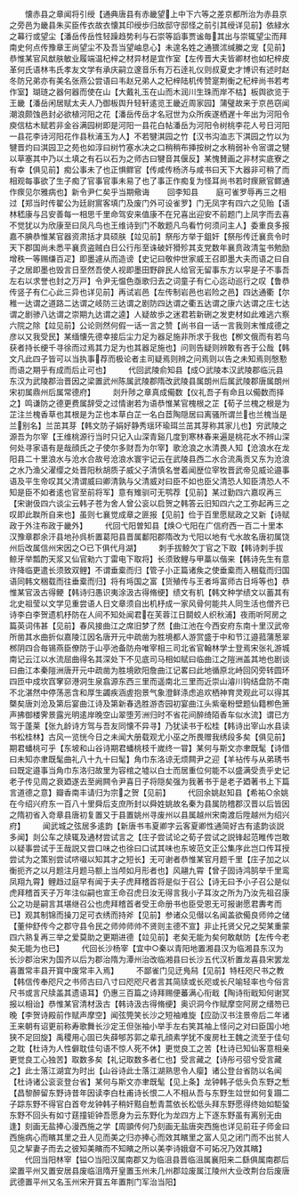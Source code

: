 <!-- { "loadSidebar": true } -->
　　懐赤县之章闻将引绶【通典唐县有赤畿望上中下六等之差京都所治为赤县京之旁邑为畿县朱买臣传衣故衣懐其印绶歩归故邸守邸怪之前引其绶详见前】依緑水之幕行或望尘【潘岳传岳性轻躁趋势利与石崇等謟事贾谧毎其出与崇辄望尘而拜南史何点传豫章王尚望尘不及吾当望岫息心】未遑名姓之通猥沭缄縢之宠【见前】恭惟某官风猷肤敏业履端温杞梓之材异材是宜作室【左传晋大夫皆卿材也如杞梓皮革何氏语林韦氏孝友文学有承庆嗣立邃音乐有万石逹礼仪则叔夏史才博识有述时赵冬防兄弟亦有美名张燕公尝语曰韦赵兄弟人之杞梓陆机传赞寔荆衡之杞梓尚书若考作室】瑚琏之器何器而使在山【大戴礼玉在山而木润川生珠而岸不枯】板舆欲览于王畿【潘岳闲居赋太夫人乃御板舆升轻轩逺览王畿近周家园】蒲璧故来于京邑窃闻潮浪颇蚀邑封必欲植河阳之花【潘岳传岳才名冠世为众所疾遂栖遅十年出为河阳令庾信枯木赋若非金谷满园树即是河阳一县花白帖潘岳为河阳令树桃李花人号日河阳一县花李诗河阳花作县秋浦玉为人】不若犍淇园之竹【汉书沟洫志下淇园之竹以为犍晋灼曰淇园卫之苑也如淳曰树竹塞水决之口稍稍布挿按树之水稍弱补令宻谓之犍以草塞其中乃以土填之有石以石为之师古曰犍音其偃反】某愧賛画之非材实底寮之有幸【俱见前】痴公事未了也正惧鳏官【传咸传杨济与咸书曰天下大器非可稍了而相观每事欲了生子痴了官事官事未易了也了事正作痴复为怪耳尚书若时瘝厥官鳏通作瘝见尔雅病也】新令尹仁矣乎当期儆诲
　　回李知县
　　庭可雀罗辱再三之相过【郑当时传翟公为廷尉賔客填门及废门外可设雀罗】门无凤字有四六之见贻【语林嵇康与吕安善每一相思千里命驾安来值康不在兄喜出迎安不前题门上凤字而去喜不觉犹以为欣康至曰凤凡鸟也王维诗到门不敢题凡鸟看竹何须问主人】委重良多报嘉不腆恭惟某官器资肃括才具硕肤【竝见前】祭彤方举于鉏奸【祭彤传迁襄贲令时天下郡国尚未悉平襄贲盗贼白日公行彤至诛破奸猾殄其支党数年襄贲政清玺书勉励增秩一等赐缣百疋】即墨遽从而造谤【史记曰敬仲世家威王召即墨大夫而语之曰自子之居即墨也毁言日至然吾使人视即墨田野辟民人给官无留事东方以寜是子不事吾左右以求誉也封之万戸】令尹无愠色亟歌归去之词童子有仁心迄动巡行之叹【鲁恭传竖子有仁心此三异也详见前】再试岩邑【左传制岩邑也岩险之邑】四达通衢【尔稚一达谓之道路二达谓之岐防三达谓之剧防四达谓之衢五达谓之康六达谓之庄七达谓之剧骖八达谓之崇期九达谓之逵】人疑故歩之迷君若新硎之发吏材如此难逃六察六院之除【竝见前】公论则然何假一话一言之赞【尚书自一话一言我则末惟成德之彦以又我受民】某缅懐先德幸接后尘力足为器足施非所求于我也【栁文俄而有若乌获者持长绠千寻徐而过焉其力足为也其器足施也】问则告疑则辨敢有吝于公哉【韩文凡此四子皆可以当执事荐而极论者主司疑焉则辨之问焉则以告之未知焉则慇懃而语之期乎有成而后止可也】
　　代回武陵俞知县【成○武陵本汉武陵郡临沅县东汉为武陵郡治晋因之梁置武州陈属武陵郡隋改武陵县属朗州后属武陵郡唐属朗州宋初属鼎州后属常德府】
　　剡升陟之章真成僃数【仪礼吾子有命且以僃数而择之】鸣谦防之德更费属辞受之过情谢若为语恭惟某官槐根之芷【荀子兰槐之根是为芷注兰槐香草也其根是为芷也本草白芷一名白茝陶隠居曰离骚所谓兰也兰槐当是兰别名】兰茁其芽【韩文防子娟好静秀瑶环瑜珥兰茁其芽称其家儿也】穷武陵之源吾为尔宰【王维桃源行当时只记入山深青谿几度到寒林春来遍是桃花水不辨山深何处寻家语有是哉顔氏之子使尔多财吾为尔宰】歌沧浪之水清畏人知【沧浪水在龙阳县二十里浪水与沧水合故号沧浪水寰宇记云在武陵县西二水合流禹贡又东为沧浪之水乃渔父濯缨之处晋阳秋胡质子威父子清慎名誉着闻歴位宰牧晋武帝见威论邉事语及平生帝叹其父清谓威曰卿清孰与父清威对曰臣不如也臣父清恐人知臣清恐人不知是臣不如者逺也官至前将军】意有雉驯可无鹗荐【见前】某过勤四六嘉叹再三【宋谢伋四六谈尘云韩子苍为舍人曾公衮以启贺之韩答云旧知四六之工弥起再三之叹即此聫所自来也】虽则七襄觉成章之匪报【见前】俭于百里愿赋政之又新【诗赋政于外注布政于畿外】
　　代回弋阳曽知县【焕○弋阳在广信府西一百二十里本汉豫章郡余汗县地孙呉析置葛阳县晋属鄱阳郡隋改为弋阳以地有弋水故名唐初属饶州后改属信州宋因之○已下俱代月湖】
　　刺手拔鲸欠丁官之下取【韩诗刺手拔鲸牙举瓢酌天浆又仙官勑六丁雷电下取将】长须致鲤与甲藁以偕来【韩诗先生有意许降临更遣长须致双鲤】不谓垂槖而归【管子小正篇诸矦之使垂槖而入稇载而归国语同韩文稇载而往垂槖而归】将有埓国之富【货殖传与王者埓富师古日埓等也】恭惟某官汲古得鲠【韩诗归愚识夷涂汲古得脩绠】绩文有机【韩文种学绩文以蓄其有北史祖莹以文学见重尝语人日文章须自出机杼成一家风骨何能共人同生活也僧齐已诗李白李贺遗机杼防在人间不知处闻君在芙蓉江日鬬蛟人织秋浦】夜雨听阿房之篇英词伟甚【见前】春风接曲江之席旧梦了然【曲江池在今西安府东南十里汉武帝所凿其水曲折似嘉陵江因名唐开元中疏凿为胜境都人游赏盛于中和节江邉菰蒲葱翠桞阴四合毎锡燕臣僚防于山亭池备防舟唯宰相三司北省官翰林学士登焉宋张礼游城南记云江以水流屈曲得名其深处下不见底司马相如赋曰临曲江之隑洲盖其地也剧谈曰曲江本秦隑洲唐开元中疏凿为胜境欧阳詹曲江记畧曰此地循原北峙回冈旁转圆环四匝中成坎窞窙窌港洞生泉翕源东西三里而遥南北三里而近崇山濬川钩结盘防不南不北湛然中停荡恶含和厚生蠲疾涵虗抱景气象澄鲜涤虑追欢栖神育灵观此可以得其槩矣唐刘沧及第后宴曲江诗及第新春选胜游杏园初宴曲江头紫毫粉壁题仙籍栁色箫声拂御楼霁景露光明逺岸晚空山翠堕芳洲归时不省花间醉绮陌香车似水流】谓已方驾于蓬莱【张九龄诗方驾与吾友同懐不异寻】乃犹读书于松桂【韩诗出宰山水县读书松桂林】古风一览恍今日之未闻大册载观尤小巫之所畏赠我绣段多矣【俱见前】期君蟠桃可乎【东坡和山谷诗期君蟠桃枝千嵗终一甞】某何与斯文亦聿既髦【诗借曰未知亦聿既髦曲礼八十九十曰髦】角巾东洛谅无烦闗尹之迎【羊袩传与从弟琇书曰既定邉事当角巾东洛归故里为容棺之墟以白士而居重位何能不以盛满受责乎史记老子传见周之衰廼遂去至阙闗令尹喜日子将隠矣强为我著书于是老子廼著书上下篇言道德之意】瓣香南丰请归为宗之贺【见前】
　　代回余姚赵知县【希祐○余姚在今绍兴府东一百八十里舜后支庶所封以舜姓姚故名秦为县属防稽郡汉晋以后皆因之隋初省入竒章县唐初复置又于县置姚州寻废州以县属越州宋南渡后陞越州为绍兴府】
　　闻武城之弦居多逺韵【新唐书韦夏卿字云客夏卿性通简好古有逺韵谈説多闻】剡公车之牍辄及通材尝试言之【庄子尝试论之荀子尝试之説锋起范睢传岂敢以疑事尝试于王哉説又尝口味之也徐曰口试其味也东坡范文正公集序此岂口传耳授尝试为之策别尝试哜啜以知其才之短长】无可谢者恭惟某官月题千里【庄子加之以衡扼齐之以月题注月题马额上当颅如月形者也】风翮九霄【曾子固诗鸿鹄举千里鸾凤翔九霄】鲤趋过庭早有闻于夫子虎拜稽首将是似于召公【诗无曰予小子召公是似虎拜稽首天子万年注似嗣也宣王命召虎日汝无得言我小子耳汝之所为乃汝先祖召康公之功是嗣言其堪继召公也虎拜稽首者受王命册书也臣受恩无可报谢愿君夀考而已】观其制锦而操刀足可衣绣而持斧【见前】参诸众见僣以名闻盖欲僃良师帅之储【董仲舒传今之郡守县令民之师帅师帅不贤则主德不宣】非止托贤父兄之契某重蒙四六熟复再三举之爱莫助之更期进德【竝见前】老矣无能为矣何敢献防【左传今老矣无能为也已】
　　代回长沙杨宰【宜中○秦以青阳地置湘县汉为临湘县东汉为长沙郡治宋为国齐以后为郡治隋为潭州治改临湘县曰长沙五代汉析置龙喜县宋罢龙喜置常丰县开寳中废常丰入焉】
　　不鄙雀门见迂鳬舄【见前】特枉咫尺书之教【韩信传奉咫尺之书师古曰八寸曰咫咫尺者言其简牍或长咫或长尺喻轻率也今俗言尺书或言尺牍盖其遗语耳】仍惠三百篇之诗拜赐便蕃满心衔戢【陶诗衔戢知何谢冥报以相诒】恭惟某官清材汲古【韩诗汲古得脩绠】奥识洞今作赋摩空阿房之缙笏已晚【李贺诗殿前作赋声摩空】闻弦筦笑长沙之短袖难旋【应劭汉书注景帝后二年诸王来朝有诏更前称寿歌舞长沙定王但张袖小举手左右笑其袖上怪问之对曰臣国小地狭不足回旋】禹稷用心固已失薛郇苏郭之辈孔顔素学犹不废房杜王魏之流至于佳句之耽【杜诗为人性僻耽佳句语不惊人死不休】更觉良工之苦【杜诗已知仙客意相亲更觉良工心独苦】取数多矣【礼记取数多者仁也】受言藏之【诗彤弓弨兮受言藏之】此士落江湖宜为时出【山谷诗此士落江湖熟思令人瘿】诸公登台省防以名闻【杜诗诸公衮衮登台省】某何与斯文亦聿既髦【见上条】龙钟韩子低头负东野之慙【昌黎醉留东野诗昔年因读李白杜甫诗长恨二人不相从吾与东野生竝世如何复蹑二子踪东野不得官白首夸龙钟韩子稍奸黠自慙青蒿依长松低头拜东野愿得终始如駏蛩东野不回头有如寸莛撞钜钟吾愿身为云东野化为龙四方上下逐东野虽有离别无由逢】刻画无盐捧心漫西施之学【周顗传何乃刻画无盐唐突西施也详见前荘子师金曰西施病心而矉其里之丑人见而美之归亦捧心而效其矉里之富人见之闭门而不出贫人见之挈妻子而去之彼知美矉而不知矉之所以美李诗娥睂不可妬况乃效其矉】
　　代回当阳林宰【镒○当阳汉属南郡又为临沮县晋临沮属襄阳来二繇俱属南郡后梁置平州又置安居县废临沮隋开皇置玉州未几州郡竝废属江陵州大业改荆台后废唐武德置平州又名玉州宋开寳五年置荆门军治当阳】
